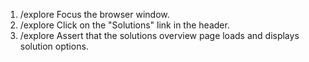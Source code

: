 1. /explore Focus the browser window.
2. /explore Click on the "Solutions" link in the header.
3. /explore Assert that the solutions overview page loads and displays solution options.